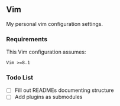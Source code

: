 ## Vim

My personal vim configuration settings.

### Requirements

This Vim configuration assumes:
```
Vim >=8.1
```

### Todo List

- [ ] Fill out READMEs documenting structure
- [ ] Add plugins as submodules
